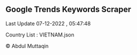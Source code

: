 

## Google Trends Keywords Scraper 
 
Last Update 07-12-2022 , 05:47:48

Country List :
VIETNAM.json



© Abdul Muttaqin 
